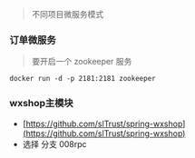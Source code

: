 > 不同项目微服务模式

### 订单微服务

> 要开启一个 zookeeper 服务

```
docker run -d -p 2181:2181 zookeeper
```

### wxshop主模块

- [https://github.com/slTrust/spring-wxshop](https://github.com/slTrust/spring-wxshop)
- 选择 分支 008rpc




